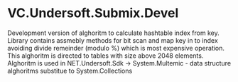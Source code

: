 # VC.Undersoft.Submix.Devel
Development version of alghoritm to calculate hashtable index from key. Library contains assmebly methods for bit scan and map key in to index avoiding divide remeinder (modulo %) which is most expensive operation. This alghoritm is directed to tables with size above 2048 elements. Alghoritm is used in NET.Undersoft.Sdk -> System.Multemic - data structure alghoritms substitue to System.Collections 
